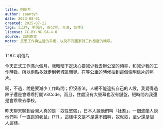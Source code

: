 ```yaml
---
title: 明信片
author: seantyh
date: 2023-08-01
created: 2025-07-22
tags: [工作, 明信片, 辦公室, 台灣, 奴性]
license: CC-BY-NC-SA-4.0
source: 自創原文
notes: 反思工作與生活的平衡，以及不同國家對工作態度的稱呼。
---
```

T187: 明信片

今天正式工作滿六個月，我暗暗下定決心要減少我去辦公室的頻率，和減少我的工作時數。所以兩點多就走到老城區閒晃。在等公車的時候拍到這個像明信片的照片。

啊，不過，說是要減少工作時間；但沒辦法，人總不能違抗自己的人設，我覺得過陣子還是會乖乖打開VSCode。而且，住處沒有大螢幕也沒有鍵盤，短時間內我還是會乖乖去學校。

昨天聊天聊到台灣人真的是「奴性堅強」，日本人說他們叫「社畜」，一個波蘭人說他們叫「一直跑的老鼠」(??) 。這樣中文是不是還不錯啊，奴就奴，至少還是個人這樣。